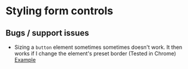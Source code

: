 # Styling form controls

## Bugs / support issues

* Sizing a `button` element sometimes sometimes doesn't work. It then works if I change the element's preset border (Tested in Chrome) [Example](./../../code_examples/2019/0905-Button-sizing-quirk-requires-changing-border/)
